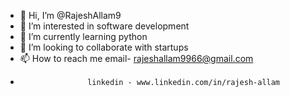 - 👋 Hi, I’m @RajeshAllam9
- 👀 I’m interested in software development
- 🌱 I’m currently learning python
- 💞️ I’m looking to collaborate with startups
- 📫 How to reach me email- rajeshallam9966@gmail.com
-                    linkedin - www.linkedin.com/in/rajesh-allam

<!---
RajeshAllam9/RajeshAllam9 is a ✨ special ✨ repository because its `README.md` (this file) appears on your GitHub profile.
You can click the Preview link to take a look at your changes.
--->
